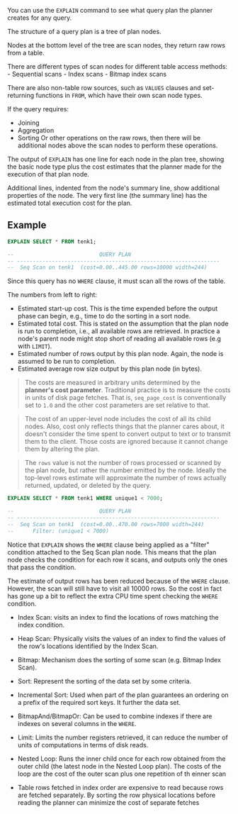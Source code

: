 You can use the `EXPLAIN` command to see what query plan the planner creates for any query.

The structure of a query plan is a tree of plan nodes.

Nodes at the bottom level of the tree are scan nodes, they return raw rows from a table.

There are different types of scan nodes for different table access methods:
	- Sequential scans
	- Index scans
	- Bitmap index scans

There are also non-table row sources, such as `VALUES` clauses and set-returning functions in `FROM`, which have their own scan node types.

If the query requires:
- Joining
- Aggregation
- Sorting
Or other operations on the raw rows, then there will be additional nodes above the scan nodes to perform these operations.

The output of `EXPLAIN` has one line for each node in the plan tree, showing the basic node type plus the cost estimates that the planner made for the execution of that plan node.

Additional lines, indented from the node's summary line, show additional properties of the node. The very first line (the summary line) has the estimated total execution cost for the plan.
## Example
```SQL
EXPLAIN SELECT * FROM tenk1;

--                           QUERY PLAN
-- ----------------------------------------------------------------
--  Seq Scan on tenk1  (cost=0.00..445.00 rows=10000 width=244)
```
Since this query has no `WHERE` clause, it must scan all the rows of the table.

The numbers from left to right:
- Estimated start-up cost. This is the time expended before the output phase can begin, e.g., time to do the sorting in a sort node.
- Estimated total cost. This is stated on the assumption that the plan node is run to completion, i.e., all available rows are retrieved. In practice a node's parent node might stop short of reading all available rows (e.g with `LIMIT`).
- Estimated number of rows output by this plan node. Again, the node is assumed to be run to completion.
- Estimated average row size output by this plan node (in bytes).

>The costs are measured in arbitrary units determined by the **planner's cost parameter**. Traditional practice is to measure the costs in units of disk page fetches. That is, `seq_page_cost` is conventionally set to `1.0` and the other cost parameters are set relative to that.

>The cost of an upper-level node includes the cost of all its child nodes. Also, cost only reflects things that the planner cares about, it doesn't consider the time spent to convert output to text or to transmit them to the client. Those costs are ignored because it cannot change them by altering the plan.

>The `rows` value is not the number of rows processed or scanned by the plan node, but rather the number emitted by the node. Ideally the top-level rows estimate will approximate the number of rows actually returned, updated, or deleted by the query.

```SQL
EXPLAIN SELECT * FROM tenk1 WHERE unique1 < 7000;

--                           QUERY PLAN
-- ----------------------------------------------------------------
--  Seq Scan on tenk1  (cost=0.00..470.00 rows=7000 width=244)
--      Filter: (unique1 < 7000)
```

Notice that `EXPLAIN` shows the `WHERE` clause being applied as a "filter" condition attached to the Seq Scan plan node. This means that the plan node checks the condition for each row it scans, and   outputs only the ones that pass the condition.

The estimate of output rows has been reduced because of the `WHERE` clause. However, the scan will still have to visit all 10000 rows. So the cost in fact has gone up a bit  to reflect the extra CPU time spent checking the `WHERE` condition.

- Index Scan: visits an index to find the locations of rows matching the index condition.
- Heap Scan: Physically visits the values of an index to find the values of the row's locations identified by the Index Scan.
- Bitmap: Mechanism does the sorting of some scan (e.g. Bitmap Index Scan).
- Sort: Represent the sorting of the data set by some criteria.
- Incremental Sort: Used when part of the plan guarantees an ordering on a prefix of the required sort keys. It further the data set.
- BitmapAnd/BitmapOr: Can be used to combine indexes if there are indexes on several columns in the `WHERE`.
- Limit: Limits the number registers retrieved, it can reduce the number of units of computations in terms of disk reads.
- Nested Loop: Runs the inner child once for each row obtained from the outer child (the latest node in the Nested Loop plan). The costs of the loop are the cost of the outer scan plus one repetition of th einner scan


- Table rows fetched in index order are expensive to read because rows are fetched separately. By sorting the row physical locations before reading the planner can minimize the cost of separate fetches